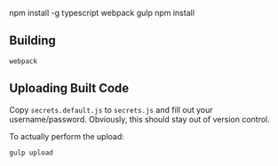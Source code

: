 npm install -g typescript webpack gulp
npm install

Building
--------

`webpack`


Uploading Built Code
--------------------

Copy `secrets.default.js` to `secrets.js` and fill out your username/password.  Obviously, this should stay
out of version control.

To actually perform the upload:

`gulp upload`
